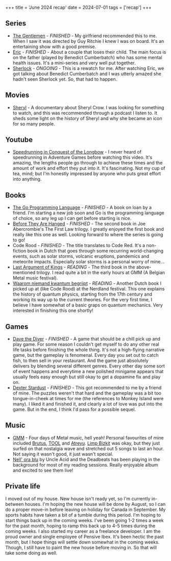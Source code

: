 +++
title = 'June 2024 recap'
date = 2024-07-01
tags = ['recap']
+++

## Series

* [The Gentlemen](https://www.rottentomatoes.com/tv/the_gentlemen) - *FINISHED* - My girlfriend recommended this to me. When I saw it was directed by Guy Ritchie I knew I was on board.  It's an entertaining show with a good premise. 
* [Eric](https://www.rottentomatoes.com/tv/eric/s01) - *FINISHED* - About a couple that loses their child. The main focus is on the father (played by Benedict Cumberbatch) who has some mental health issues. It's a mini-series and very well put together. 
* [Sherlock](https://www.rottentomatoes.com/tv/sherlock) - *ONGOING* - This is a rewatch for me. After watching Eric, we got talking about Benedict Cumberbatch and I was utterly amazed she hadn't seen Sherlock yet. So, that had to happen.

## Movies

* [Sheryl](https://www.rottentomatoes.com/m/sheryl) - A documentary about Sheryl Crow. I was looking for something to watch, and this was recommended through a podcast I listen to. It sheds some light on the history of Sheryl and why she became an icon for so many people.

## Youtube

* [Speedrunning in Conquest of the Longbow](https://www.youtube.com/watch?v=fmaP8R0D9sQ) - I never heard of speedrunning in Adventure Games before watching this video. It's amazing, the lengths people go through to achieve these times and the amount of work and effort they put into it. It's fascinating. Not my cup of tea, mind; but I'm honestly impressed by anyone who puts great effort into anything.

## Books

* [The Go Programming Language](https://app.thestorygraph.com/books/3f7639dc-f2ca-437d-b4e8-071d66a77a7b) - *FINISHED* - A book on loan by a friend. I'm starting a new job soon and Go is the programming language of choice, so any leg up I can get before starting is nice.
* [Before They Are Hanged](https://app.thestorygraph.com/books/88cb2a50-335b-466c-80ee-a9f2c7f44c15) - *FINISHED* - The second book in Joe Abercrombie's The First Law trilogy. I greatly enjoyed the first book and really like this one as well. Looking forward to where the series is going to go! 
* Code Rood - *FINISHED* - The title translates to Code Red. It's a non-fiction book in Dutch that goes through some recurring world-changing events, such as solar storms, volcanic eruptions, pandemics and  meteorite impacts. Especially solar storms is a personal worry of mine...
* [Last Argument of Kings](https://app.thestorygraph.com/books/6e953625-ee91-4f6c-8d7b-4425ab33f4d4) - *READING* - The third book in the above-mentioned trilogy. I read quite a bit in the early hours at GMM (A Belgian Metal music festival).
* [Waarom niemand kwantum begrijpt](https://app.thestorygraph.com/books/bceb1031-61d4-4de3-80b9-fb72b5d1c0cb) - *READING* - Another Dutch book I picked up at (like Code Rood) at the Nerdland festival. This one explains the history of quantum physics, starting from the 17th century and working its way up to the current theories. For the very first time, I believe I have somewhat of a basic graps on quantum mechanics. Very interested in finishing this one shortly!

## Games

* [Dave the Diver](https://www.metacritic.com/game/dave-the-diver/) - *FINISHED* - A game that should be a chill pick up and play game. For some reason I couldn't get myself to do any other real life tasks before finishing the whole thing. It's not a high-flying narrative game, but the gameplay is fenomenal. Every day you set out to catch fish, to then sell in your restaurant. And the game just absolutely delivers by blending several different genres. Every other day some sort of event happens and everytime a new polished minigame appears that usually feels easy enough but still okay to get a dopamine fix and play on.
* [Dexter Stardust](https://www.metacritic.com/game/dexter-stardust-adventures-in-outer-space/) - *FINISHED* - This got recommended to me by a friend of mine. The puzzles weren't that hard and the gameplay was a bit too tongue-in-cheek at times for me (the references to Monkey Island were many). I liked it and finished it, and clearly a lot of love was put into the game. But in the end, I think I'd pass for a possible sequel.

## Music

* [GMM](https://www.graspop.be/nl/) - Four days of Metal music, hell yeah! Personal favourites of mine included [Brutus](https://open.spotify.com/artist/7m63GptZSke3jGqCxR4rom?si=Hi2rVks2RxGCe73UMfLH1), [TOOL](https://open.spotify.com/artist/2yEwvVSSSUkcLeSTNyHKh8?si=5c6f3bfabc0e49ca) and [Atreyu](https://open.spotify.com/artist/3LkSiHbjqOHCKCqBfEZOTv?si=d742bfef4b5545f0). [Limp Bizkit](https://open.spotify.com/artist/165ZgPlLkK7bf5bDoFc6Sb?si=2bfb95a7bd07415c) was okay, but they just surfed on that nostalgia wave and stretched out 5 songs to last an hour. Not saying it wasn't good, it just wasn't special.
* [Nell' ora blu](https://open.spotify.com/album/4L5X7BuHWnNBMNG51aJe3P?si=fZHfts8CQna4rAyGRraNlw) by Uncle Acid and the Deadbeats has been playing in the background for most of my reading sessions. Really enjoyable album and excited to see them live!

## Private life

I moved out of my house. New house isn't ready yet, so I'm currently in-between houses. I'm hoping the new house will be done by August, so I can do a proper move-in before leaving on holiday for Canada in September.
My sports habits have taken a bit of a tumble during this period. I'm hoping to start things back up in the coming weeks. I've been going 1-2 times a week for the past month, hoping to ramp this back up to 4-5 times during the coming weeks.
I also started my career as a freelance developer. I am the proud owner and single employee of Pensive Ibex. It's been hectic the past month, but I hope things will settle down somewhat in the coming weeks. Though, I still have to paint the new house before moving in. So that will take some doing as well.